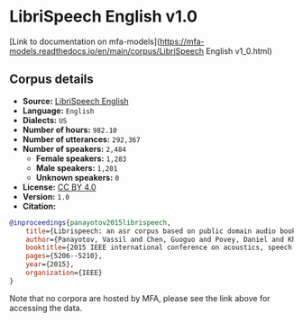 
# LibriSpeech English v1.0

[Link to documentation on mfa-models](https://mfa-models.readthedocs.io/en/main/corpus/LibriSpeech English v1_0.html)

## Corpus details

- **Source:** [LibriSpeech English](https://openslr.org/12/)
- **Language:** `English`
- **Dialects:** `US`
- **Number of hours:** `982.10`
- **Number of utterances:** `292,367`
- **Number of speakers:** `2,484`
  - **Female speakers:** `1,283`
  - **Male speakers:** `1,201`
  - **Unknown speakers:** `0`
- **License:** [CC BY 4.0](https://creativecommons.org/licenses/by/4.0/)
- **Version:** `1.0`
- **Citation:**
```bibtex
@inproceedings{panayotov2015librispeech,
	title={Librispeech: an asr corpus based on public domain audio books},
	author={Panayotov, Vassil and Chen, Guoguo and Povey, Daniel and Khudanpur, Sanjeev},
	booktitle={2015 IEEE international conference on acoustics, speech and signal processing (ICASSP)},
	pages={5206--5210},
	year={2015},
	organization={IEEE}
}

```

Note that no corpora are hosted by MFA, please see the link above for accessing the data.
